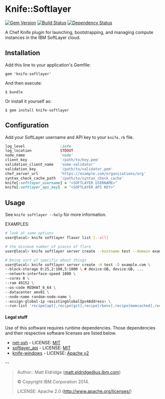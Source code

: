 # Knife::Softlayer
[![Gem Version](https://badge.fury.io/rb/knife-softlayer.png)](http://badge.fury.io/rb/knife-softlayer)
[![Build Status](https://api.travis-ci.org/softlayer/knife-softlayer.svg)](https://travis-ci.org/softlayer/knife-softlayer)
[![Dependency Status](https://gemnasium.com/softlayer/knife-softlayer.svg)](https://gemnasium.com/softlayer/knife-softlayer)

A Chef Knife plugin for launching, bootstrapping, and managing compute instances in the IBM SoftLayer cloud.

## Installation

Add this line to your application's Gemfile:

    gem 'knife-softlayer'

And then execute:

    $ bundle

Or install it yourself as:

    $ gem install knife-softlayer

## Configuration
Add your SoftLayer username and API key to your `knife.rb` file.

```ruby
log_level                :info
log_location             STDOUT
node_name                'node'
client_key               '/path/to/key.pem'
validation_client_name   'some-validator'
validation_key           '/path/to/validator.pem'
chef_server_url          'https://example.com/organizations/org'
syntax_check_cache_path  '/path/to/syntax_check_cache'
knife[:softlayer_username] = "<SOFTLAYER USERNAME>"
knife[:softlayer_api_key]  = "<SOFTLAYER API KEY>"
```

## Usage

See `knife softlayer --help` for more information.

EXAMPLES:


```bash
# look at some options
user@local> knife softlayer flavor list [--all]
```

```bash
# the minimum number of pieces of flare
user@local> knife softlayer server create --hostname test --domain example.com --flavor tiny
```

```bash
# being sort of specific about things
user@local> knife softlayer server create -H test -D example.com \
--block-storage 0:25,2:100,5:1000 \ # device:GB, device:GB, ...
--network-interface-speed 1000 \
--cores 8 \
--ram 49152 \
--os-code REDHAT_6_64 \
--datacenter ams01 \
--node-name random-node-name \
--assign-global-ip <existingGlobalIpv4Address> \
--run-list 'recipe[apt],recipe[git],recipe[rbenv],recipe[memcached],recipe[redis]'
```

#### Legal stuff
Use of this software requires runtime dependencies.  Those dependencies and their respective software licenses are listed below.

* [net-ssh](https://github.com/net-ssh/net-ssh/) - LICENSE: [MIT](https://github.com/net-ssh/net-ssh/blob/master/LICENSE.txt)
* [softlayer_api](https://github.com/softlayer/softlayer-api-ruby-client) - LICENSE: [MIT](https://github.com/softlayer/softlayer-api-ruby-client/blob/master/LICENSE.textile)
* [knife-windows](https://github.com/opscode/knife-windows) - LICENSE: [Apache v2](https://github.com/opscode/knife-windows/blob/master/LICENSE)


--
> Author:: Matt Eldridge (<matt.eldridge@us.ibm.com>)
>
> © Copyright IBM Corporation 2014.
>
> LICENSE: Apache 2.0 (http://www.apache.org/licenses/)

